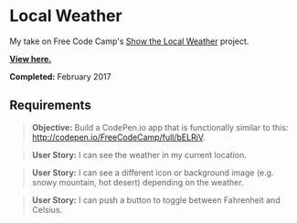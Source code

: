 # Local Weather

My take on Free Code Camp's [Show the Local Weather](https://www.freecodecamp.com/challenges/show-the-local-weather) project.

**[View here.](https://tempurturtul.github.io/fcc-projects/local-weather/)**

**Completed:** February 2017

## Requirements

> **Objective:** Build a CodePen.io app that is functionally similar to this: http://codepen.io/FreeCodeCamp/full/bELRjV.

> **User Story:** I can see the weather in my current location.

> **User Story:** I can see a different icon or background image (e.g. snowy mountain, hot desert) depending on the weather.

> **User Story:** I can push a button to toggle between Fahrenheit and Celsius.

